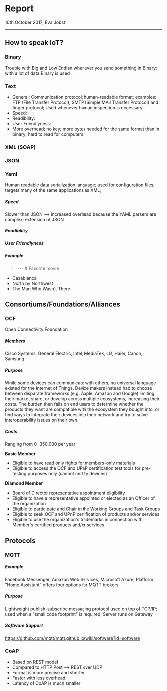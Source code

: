 # Report
10th October 2017; Eva Jobst
______________________


## How to speak IoT?
### Binary
  Trouble with Big and Low Endian whenever you send something in Binary; with a lot of data Binary is used

### Text
  - General: Communication protocol; human-readable format; examples: FTP (File Transfer Protocol), SMTP (Simple MAil Transfer Protocol) and finger protocol; Used whenever human inspection is necessary
  - Speed:
  - Readibility:
  - User Friendlyness:
  - More overhead; no key; more bytes needed for the same format than in binary; hard to read for computers

### XML (SOAP)

### JSON

### Yaml
Human readable data serialization language; used for configuration files; targets many of the same applications as XML;

  ##### Speed
  Slower than JSON --> increased overhead because the YAML parsers are complex; extension of JSON

  ##### Readibility
  ##### User Friendlyness

  ##### Example
  > --- # Favorite movie
 - Casablanca
 - North by Northwest
 - The Man Who Wasn't There


## Consortiums/Foundations/Alliances
### OCF
Open Connectivity Foundation

##### Members
Cisco Systems, General Electric, Intel, MediaTek, LG, Haier, Canon, Samsung

##### Purpose
While some devices can communicate with others, no universal language existed for the Internet of Things. Device makers instead had to choose between disparate frameworks (e.g. Apple, Amazon and Google) limiting their market share, or develop across multiple ecosystems, increasing their costs. The burden then falls on end users to determine whether the products they want are compatible with the ecosystem they bought into, or find ways to integrate their devices into their network and try to solve interoperability issues on their own.

##### Costs
Ranging from 0$-350.000$ per year

**Basic Member**
- Eligible to have read only rights for members-only materials
- Eligible to access the OCF and UPnP certification test tools for pre-testing purposes only (cannot certify devices)

**Diamond Member**
- Board of Director representative appointment eligibility
- Eligible to have a representative appointed or elected as an Officer of the organization
- Eligible to participate and Chair in the Working Groups and Task Groups
- Eligible to seek OCF and UPnP certification of products and/or services
- Eligible to use the organization's trademarks in connection with Member's certified products and/or services

## Protocols
### MQTT
##### Example
Facebook Messenger, Amazon Web Services, Microsoft Azure, Platform "Home Assistant" offers four options for MQTT brokers

##### Purpose
Lightweight publish-subscribe messaging protocol used on top of TCP/IP; used when a "small code footprint" is required; Server runs on Gateway

##### Software Support
https://github.com/mqtt/mqtt.github.io/wiki/software?id=software

### CoAP
- Based on REST model
- Compared to HTTP Post --> REST over UDP
- Format is more precise and shorter
- Faster with less overhead
- Latency of CoAP is much smaller
